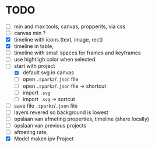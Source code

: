 # TODO

- [ ] min and max tools, canvas, propperits, via css
- [ ] canvas min ?
- [x] timeline with icons (text, image, rect)
- [x] timeline in table,
- [ ] timeline with small spaces for frames and keyframes
- [ ] use hightligh color when selected
- [ ] start with project
  - [x] default svg in canvas
  - [ ] open `.sparkz`/`.json` file
  - [ ] open `.sparkz`/`.json` file -> shortcut
  - [ ] import `.svg`
  - [ ] import `.svg` -> sortcut
- [ ] save file `.sparkz`/`.json` file
- [ ] layers revered so background is lowest
- [ ] opslaan van afmeting properties, timeline (share locally)
- [ ] opslaan van previous projects
- [ ] afmeting rate,
- [x] Model maken ipv Project
